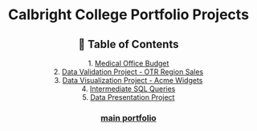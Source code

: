 <h1 align= "center">Calbright College Portfolio Projects</h1>

<h2 align='center'>🧭 Table of Contents</h2>
<p align='center'>
  1. <a href="Medical Office Budget Project">Medical Office Budget</a>
  <br>2. <a href="Data Validation for OTR Region Sales">Data Validation Project - OTR Region Sales</a>
  <br>3. <a href="Data Visualization for Acme Widgets">Data Visualization Project - Acme Widgets</a>
  <br>4. <a href="https://github.com/miyahj/Calbright-College-Portfolio-Projects/tree/main/Intermediate%20SQL%20Queries">Intermediate SQL Queries</a>
  <br>5. <a href="https://github.com/miyahj/Calbright-College-Portfolio-Projects/tree/main/Data%20Presentation">Data Presentation Project</a>
</p>

<h3 align= "center"><a href='https://github.com/miyahj/Portfolio/tree/main'>main portfolio</a></h3>
